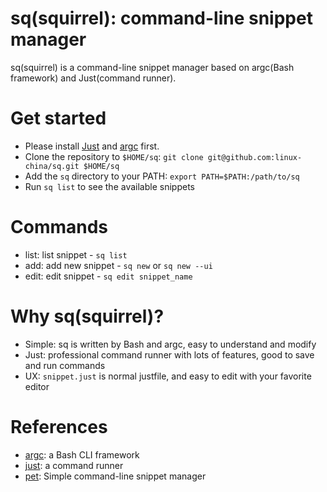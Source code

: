 sq(squirrel): command-line snippet manager
==========================================

sq(squirrel) is a command-line snippet manager based on argc(Bash framework) and Just(command runner).

# Get started

* Please install [Just](https://github.com/casey/just#packages) and [argc](https://github.com/sigoden/argc#install)
  first.
* Clone the repository to `$HOME/sq`: `git clone git@github.com:linux-china/sq.git $HOME/sq`
* Add the `sq` directory to your PATH: `export PATH=$PATH:/path/to/sq`
* Run `sq list` to see the available snippets

# Commands

- list: list snippet - `sq list`
- add: add new snippet - `sq new` or `sq new --ui`
- edit: edit snippet - `sq edit snippet_name`

# Why sq(squirrel)?

- Simple: sq is written by Bash and argc, easy to understand and modify
- Just: professional command runner with lots of features, good to save and run commands
- UX: `snippet.just` is normal justfile, and easy to edit with your favorite editor

# References

* [argc](https://github.com/sigoden/argc): a Bash CLI framework
* [just](https://github.com/casey/just): a command runner
* [pet](https://github.com/knqyf263/pet): Simple command-line snippet manager
